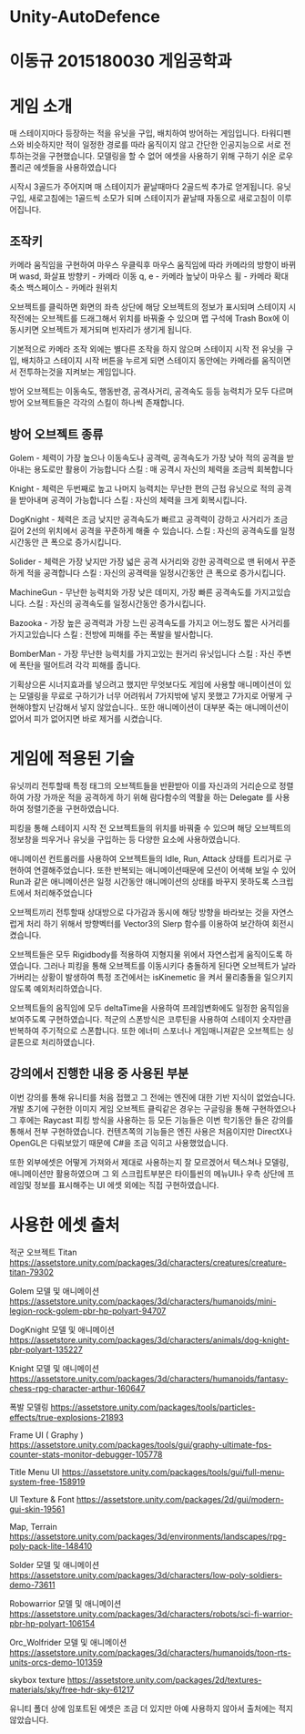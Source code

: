 # Unity-AutoDefence
 
<h1>이동규 2015180030 게임공학과</h1>

<h1>게임 소개</h1>
매 스테이지마다 등장하는 적을 유닛을 구입, 배치하여 방어하는 게임입니다.
타워디펜스와 비슷하지만 적이 일정한 경로를 따라 움직이지 않고
간단한 인공지능으로 서로 전투하는것을 구현했습니다.
모델링을 할 수 없어 에셋을 사용하기 위해 구하기 쉬운 로우폴리곤 에셋들을 사용하였습니다

시작시 3골드가 주어지며 매 스테이지가 끝날때마다 2골드씩 추가로 얻게됩니다.
유닛 구입, 새로고침에는 1골드씩 소모가 되며
스테이지가 끝날때 자동으로 새로고침이 이루어집니다.

<h2>조작키</h2>
카메라 움직임을 구현하여 마우스 우클릭후 마우스 움직임에 따라 카메라의 방향이 바뀌며
wasd, 화살표 방향키 - 카메라 이동
q, e - 카메라 높낮이
마우스 휠 - 카메라 확대 축소
백스페이스 - 카메라 원위치

오브젝트를 클릭하면 화면의 좌측 상단에 해당 오브젝트의 정보가 표시되며
스테이지 시작전에는 오브젝트를 드래그해서 위치를 바꿔줄 수 있으며
맵 구석에 Trash Box에 이동시키면 오브젝트가 제거되며 빈자리가 생기게 됩니다.

기본적으로 카메라 조작 외에는 별다른 조작을 하지 않으며
스테이지 시작 전 유닛을 구입, 배치하고 스테이지 시작 버튼을 누르게 되면
스테이지 동안에는 카메라를 움직이면서 전투하는것을 지켜보는 게임입니다.

방어 오브젝트는 이동속도, 행동반경, 공격사거리, 공격속도 등등 능력치가 모두 다르며
방어 오브젝트들은 각각의 스킬이 하나씩 존재합니다.

<h2>방어 오브젝트 종류</h2>
Golem -
체력이 가장 높으나 이동속도나 공격력, 공격속도가 가장 낮아 적의 공격을 받아내는 용도로만
활용이 가능합니다
스킬 :  매 공격시 자신의 체력을 조금씩 회복합니다

Knight -
체력은 두번째로 높고 나머지 능력치는 무난한 편의 근접 유닛으로 적의 공격을 받아내며
공격이 가능합니다
스킬 : 자신의 체력을 크게 회복시킵니다.

DogKnight -
체력은 조금 낮지만 공격속도가 빠르고 공격력이 강하고 사거리가 조금 길어 2선의 위치에서
공격을 꾸준하게 해줄 수 있습니다.
스킬 : 자신의 공격속도를 일정시간동안 큰 폭으로 증가시킵니다.

Solider - 
체력은 가장 낮지만 가장 넓은 공격 사거리와 강한 공격력으로 맨 뒤에서
꾸준하게 적을 공격합니다
스킬 : 자신의 공격력을 일정시간동안 큰 폭으로 증가시킵니다.

MachineGun -
무난한 능력치와 가장 낮은 데미지, 가장 빠른 공격속도를 가지고있습니다.
스킬 : 자신의 공격속도를 일정시간동안 증가시킵니다.

Bazooka - 
가장 높은 공격력과 가장 느린 공격속도를 가지고 어느정도 짧은 사거리를 가지고있습니다
스킬 : 전방에 피해를 주는 폭발을 발사합니다.

BomberMan -
가장 무난한 능력치를 가지고있는 원거리 유닛입니다
스킬 : 자신 주변에 폭탄을 떨어트려 각각 피해를 줍니다.

기획상으론 시너지효과를 넣으려고 했지만 무엇보다도 게임에 사용할 애니메이션이 있는
모델링을 무료로 구하기가 너무 어려워서 7가지밖에 넣지 못했고 7가지로 어떻게
구현해야할지 난감해서 넣지 않았습니다.. 또한 애니메이션이
대부분 죽는 애니메이션이 없어서 피가 없어지면 바로 제거를 시켰습니다.

<h1>게임에 적용된 기술</h1>
유닛끼리 전투할때 특정 태그의 오브젝트들을 반환받아 이를
자신과의 거리순으로 정렬하여 가장 가까운 적을 공격하게 하기 위해
람다함수의 역활을 하는 Delegate 를 사용하여 정렬기준을 구현하였습니다.

피킹을 통해 스테이지 시작 전 오브젝트들의 위치를 바꿔줄 수 있으며
해당 오브젝트의 정보창을 띄우거나 유닛을 구입하는 등 다양한 요소에 사용하였습니다.

애니메이션 컨트롤러를 사용하여 오브젝트들의 Idle, Run, Attack 상태를 트리거로
구현하여 연결해주었습니다. 또한 반복되는 애니메이션때문에 모션이 어색해 보일 수 있어
Run과 같은 애니메이션은 일정 시간동안 애니메이션의 상태를 바꾸지 못하도록
스크립트에서 처리해주었습니다

오브젝트끼리 전투할때 상대방으로 다가감과 동시에 해당 방향을 바라보는 것을
자연스럽게 처리 하기 위해서
방향벡터를 Vector3의 Slerp 함수를 이용하여 보간하여 회전시켰습니다.

오브젝트들은 모두 Rigidbody를 적용하여 지형지물 위에서 자연스럽게 움직이도록 하였습니다.
그러나 피킹을 통해 오브젝트를 이동시키다 충돌하게 된다면 오브젝트가 날라가버리는 상황이
발생하여 특정 조건에서는 isKinemetic 을 켜서 물리충돌을 일으키지 않도록 예외처리하였습니다.

오브젝트들의 움직임에 모두 deltaTime을 사용하여 프레임변화에도 일정한 움직임을
보여주도록 구현하였습니다. 
적군의 스폰방식은 코루틴을 사용하여 스테이지 숫자만큼 반복하여 주기적으로 스폰합니다.
또한 에너미 스포너나 게임매니져같은 오브젝트는 싱글톤으로 처리하였습니다.

<h2>강의에서 진행한 내용 중 사용된 부분</h2>
이번 강의를 통해 유니티를 처음 접했고 그 전에는 엔진에 대한 기반 지식이 없었습니다.
개발 초기에 구현한 이미지 게임 오브젝트 클릭같은 경우는 구글링을 통해 구현하였으나
그 후에는 Raycast 피킹 방식을 사용하는 등 모든 기능들은 이번 학기동안 들은 강의를 통해서 
전부 구현하였습니다.
컨텐츠쪽의 기능들은 엔진 사용은 처음이지만 DirectX나 OpenGL은 다뤄보았기 때문에
C#을 조금 익히고 사용했었습니다.

또한 외부에셋은 어떻게 가져와서 제대로 사용하는지 잘 모르겠어서
텍스쳐나 모델링, 애니메이션만 활용하였으며 그 외 스크립트부분은 타이틀씬의 
메뉴UI나 우측 상단에 프레임및 정보를 표시해주는 UI 에셋 외에는
직접 구현하였습니다.


<h1>사용한 에셋 출처</h1>

적군 오브젝트 Titan
https://assetstore.unity.com/packages/3d/characters/creatures/creature-titan-79302

Golem 모델 및 애니메이션
https://assetstore.unity.com/packages/3d/characters/humanoids/mini-legion-rock-golem-pbr-hp-polyart-94707

DogKnight 모델 및 애니메이션
https://assetstore.unity.com/packages/3d/characters/animals/dog-knight-pbr-polyart-135227

Knight 모델 및 애니메이션
https://assetstore.unity.com/packages/3d/characters/humanoids/fantasy-chess-rpg-character-arthur-160647

폭발 모델링
https://assetstore.unity.com/packages/tools/particles-effects/true-explosions-21893

Frame UI ( Graphy )
https://assetstore.unity.com/packages/tools/gui/graphy-ultimate-fps-counter-stats-monitor-debugger-105778

Title Menu UI
https://assetstore.unity.com/packages/tools/gui/full-menu-system-free-158919

UI Texture & Font
https://assetstore.unity.com/packages/2d/gui/modern-gui-skin-19561

Map, Terrain
https://assetstore.unity.com/packages/3d/environments/landscapes/rpg-poly-pack-lite-148410

Solder 모델 및 애니메이션
https://assetstore.unity.com/packages/3d/characters/low-poly-soldiers-demo-73611

Robowarrior 모델 및 애니메이션
https://assetstore.unity.com/packages/3d/characters/robots/sci-fi-warrior-pbr-hp-polyart-106154

Orc_Wolfrider 모델 및 애니메이션
https://assetstore.unity.com/packages/3d/characters/humanoids/toon-rts-units-orcs-demo-101359

skybox texture
https://assetstore.unity.com/packages/2d/textures-materials/sky/free-hdr-sky-61217

유니티 폴더 상에 임포트된 에셋은 조금 더 있지만 아예 사용하지 않아서 
출처에는 적지 않았습니다.
